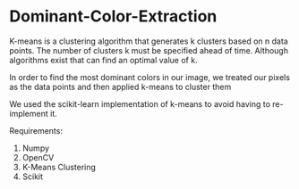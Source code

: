 # Dominant-Color-Extraction

K-means is a clustering algorithm that generates k clusters based on n data points. The number of clusters k must be specified ahead of time. Although algorithms exist that can find an optimal value of k.

In order to find the most dominant colors in our image, we treated our pixels as the data points and then applied k-means to cluster them

We used the scikit-learn implementation of k-means to avoid having to re-implement it.

Requirements:

1. Numpy
2. OpenCV
3. K-Means Clustering 
4. Scikit


